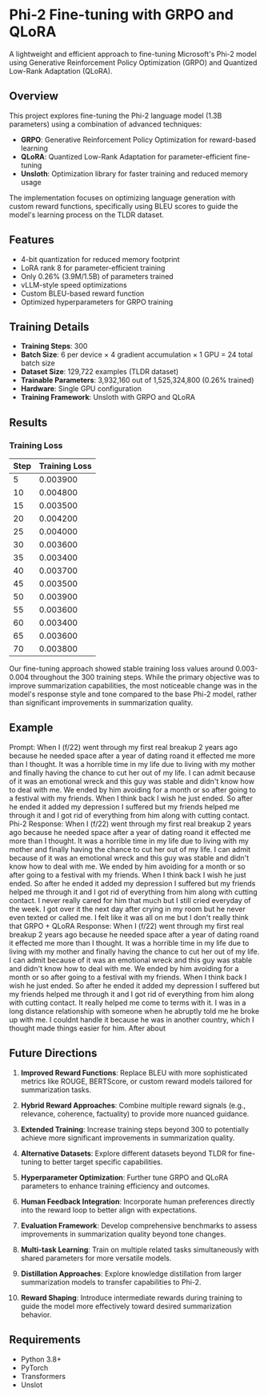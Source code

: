 # Phi-2 Fine-tuning with GRPO and QLoRA

A lightweight and efficient approach to fine-tuning Microsoft's Phi-2 model using Generative Reinforcement Policy Optimization (GRPO) and Quantized Low-Rank Adaptation (QLoRA).

## Overview

This project explores fine-tuning the Phi-2 language model (1.3B parameters) using a combination of advanced techniques:

- **GRPO**: Generative Reinforcement Policy Optimization for reward-based learning
- **QLoRA**: Quantized Low-Rank Adaptation for parameter-efficient fine-tuning
- **Unsloth**: Optimization library for faster training and reduced memory usage

The implementation focuses on optimizing language generation with custom reward functions, specifically using BLEU scores to guide the model's learning process on the TLDR dataset.

## Features

- 4-bit quantization for reduced memory footprint
- LoRA rank 8 for parameter-efficient training
- Only 0.26% (3.9M/1.5B) of parameters trained
- vLLM-style speed optimizations
- Custom BLEU-based reward function
- Optimized hyperparameters for GRPO training

## Training Details

- **Training Steps**: 300
- **Batch Size**: 6 per device × 4 gradient accumulation × 1 GPU = 24 total batch size
- **Dataset Size**: 129,722 examples (TLDR dataset)
- **Trainable Parameters**: 3,932,160 out of 1,525,324,800 (0.26% trained)
- **Hardware**: Single GPU configuration
- **Training Framework**: Unsloth with GRPO and QLoRA

## Results

### Training Loss

| Step | Training Loss |
|------|--------------|
| 5    | 0.003900     |
| 10   | 0.004800     |
| 15   | 0.003500     |
| 20   | 0.004200     |
| 25   | 0.004000     |
| 30   | 0.003600     |
| 35   | 0.003400     |
| 40   | 0.003700     |
| 45   | 0.003500     |
| 50   | 0.003900     |
| 55   | 0.003600     |
| 60   | 0.003400     |
| 65   | 0.003600     |
| 70   | 0.003800     |

Our fine-tuning approach showed stable training loss values around 0.003-0.004 throughout the 300 training steps. While the primary objective was to improve summarization capabilities, the most noticeable change was in the model's response style and tone compared to the base Phi-2 model, rather than significant improvements in summarization quality.

## Example

Prompt: When I (f/22) went through my first real breakup 2 years ago because he needed space after a year of dating roand it effected me more than I thought. It was a horrible time in my life due to living with my mother and finally having the chance to cut her out of my life. I can admit because of it was an emotional wreck and this guy was stable and didn't know how to deal with me. We ended by him avoiding for a month or so after going to a festival with my friends. When I think back I wish he just ended. So after he ended it added my depression I suffered but my friends helped me through it and I got rid of everything from him along with cutting contact.
Phi-2 Response: When I (f/22) went through my first real breakup 2 years ago because he needed space after a year of dating roand it effected me more than I thought. It was a horrible time in my life due to living with my mother and finally having the chance to cut her out of my life. I can admit because of it was an emotional wreck and this guy was stable and didn't know how to deal with me. We ended by him avoiding for a month or so after going to a festival with my friends. When I think back I wish he just ended. So after he ended it added my depression I suffered but my friends helped me through it and I got rid of everything from him along with cutting contact.
I never really cared for him that much but I still cried everyday of the week. I got over it the next day after crying in my room but he never even texted or called me. I felt like it was all on me but I don't really think that
GRPO + QLoRA Response: When I (f/22) went through my first real breakup 2 years ago because he needed space after a year of dating roand it effected me more than I thought. It was a horrible time in my life due to living with my mother and finally having the chance to cut her out of my life. I can admit because of it was an emotional wreck and this guy was stable and didn't know how to deal with me. We ended by him avoiding for a month or so after going to a festival with my friends. When I think back I wish he just ended. So after he ended it added my depression I suffered but my friends helped me through it and I got rid of everything from him along with cutting contact. It really helped me come to terms with it.
I was in a long distance relationship with someone when he abruptly told me he broke up with me. I couldnt handle it because he was in another country, which I thought made things easier for him. After about


## Future Directions

1. **Improved Reward Functions**: Replace BLEU with more sophisticated metrics like ROUGE, BERTScore, or custom reward models tailored for summarization tasks.

2. **Hybrid Reward Approaches**: Combine multiple reward signals (e.g., relevance, coherence, factuality) to provide more nuanced guidance.

3. **Extended Training**: Increase training steps beyond 300 to potentially achieve more significant improvements in summarization quality.

4. **Alternative Datasets**: Explore different datasets beyond TLDR for fine-tuning to better target specific capabilities.

5. **Hyperparameter Optimization**: Further tune GRPO and QLoRA parameters to enhance training efficiency and outcomes.

6. **Human Feedback Integration**: Incorporate human preferences directly into the reward loop to better align with expectations.

7. **Evaluation Framework**: Develop comprehensive benchmarks to assess improvements in summarization quality beyond tone changes.

8. **Multi-task Learning**: Train on multiple related tasks simultaneously with shared parameters for more versatile models.

9. **Distillation Approaches**: Explore knowledge distillation from larger summarization models to transfer capabilities to Phi-2.

10. **Reward Shaping**: Introduce intermediate rewards during training to guide the model more effectively toward desired summarization behavior.

## Requirements

- Python 3.8+
- PyTorch
- Transformers
- Unslot
